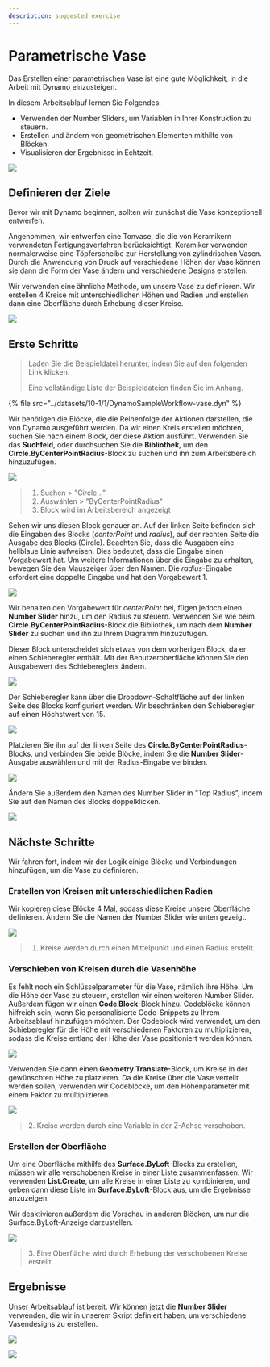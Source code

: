 ```yaml
---
description: suggested exercise
---
```


# Parametrische Vase

Das Erstellen einer parametrischen Vase ist eine gute Möglichkeit, in die Arbeit mit Dynamo einzusteigen.

In diesem Arbeitsablauf lernen Sie Folgendes:

* Verwenden der Number Sliders, um Variablen in Ihrer Konstruktion zu steuern.
* Erstellen und ändern von geometrischen Elementen mithilfe von Blöcken.
* Visualisieren der Ergebnisse in Echtzeit.

![](../images/10-1/1/vase1(3).gif)

## Definieren der Ziele

Bevor wir mit Dynamo beginnen, sollten wir zunächst die Vase konzeptionell entwerfen.

Angenommen, wir entwerfen eine Tonvase, die die von Keramikern verwendeten Fertigungsverfahren berücksichtigt. Keramiker verwenden normalerweise eine Töpferscheibe zur Herstellung von zylindrischen Vasen. Durch die Anwendung von Druck auf verschiedene Höhen der Vase können sie dann die Form der Vase ändern und verschiedene Designs erstellen.

Wir verwenden eine ähnliche Methode, um unsere Vase zu definieren. Wir erstellen 4 Kreise mit unterschiedlichen Höhen und Radien und erstellen dann eine Oberfläche durch Erhebung dieser Kreise.

![](../images/10-1/1/vase2.png)

## Erste Schritte

> Laden Sie die Beispieldatei herunter, indem Sie auf den folgenden Link klicken.
>
> Eine vollständige Liste der Beispieldateien finden Sie im Anhang.

{% file src="../datasets/10-1/1/DynamoSampleWorkflow-vase.dyn" %}

Wir benötigen die Blöcke, die die Reihenfolge der Aktionen darstellen, die von Dynamo ausgeführt werden. Da wir einen Kreis erstellen möchten, suchen Sie nach einem Block, der diese Aktion ausführt. Verwenden Sie das **Suchfeld**, oder durchsuchen Sie die **Bibliothek**, um den **Circle.ByCenterPointRadius**-Block zu suchen und ihn zum Arbeitsbereich hinzuzufügen.

![](../images/10-1/1/vase8.png)

> 1. Suchen > "Circle..."
> 2. Auswählen > "ByCenterPointRadius"
> 3. Block wird im Arbeitsbereich angezeigt

Sehen wir uns diesen Block genauer an. Auf der linken Seite befinden sich die Eingaben des Blocks (_centerPoint_ und _radius_), auf der rechten Seite die Ausgabe des Blocks (Circle). Beachten Sie, dass die Ausgaben eine hellblaue Linie aufweisen. Dies bedeutet, dass die Eingabe einen Vorgabewert hat. Um weitere Informationen über die Eingabe zu erhalten, bewegen Sie den Mauszeiger über den Namen. Die _radius_-Eingabe erfordert eine doppelte Eingabe und hat den Vorgabewert 1.

![](../images/10-1/1/vase10.png)

Wir behalten den Vorgabewert für _centerPoint_ bei, fügen jedoch einen **Number Slider** hinzu, um den Radius zu steuern. Verwenden Sie wie beim **Circle.ByCenterPointRadius**-Block die Bibliothek, um nach dem **Number Slider** zu suchen und ihn zu Ihrem Diagramm hinzuzufügen.

Dieser Block unterscheidet sich etwas von dem vorherigen Block, da er einen Schieberegler enthält. Mit der Benutzeroberfläche können Sie den Ausgabewert des Schiebereglers ändern.

![](../images/10-1/1/vase13(1).gif)

Der Schieberegler kann über die Dropdown-Schaltfläche auf der linken Seite des Blocks konfiguriert werden. Wir beschränken den Schieberegler auf einen Höchstwert von 15.

![](../images/10-1/1/vase11.png)

Platzieren Sie ihn auf der linken Seite des **Circle.ByCenterPointRadius**-Blocks, und verbinden Sie beide Blöcke, indem Sie die **Number Slider**-Ausgabe auswählen und mit der Radius-Eingabe verbinden.

![](../images/10-1/1/vase12.png)

Ändern Sie außerdem den Namen des Number Slider in "Top Radius", indem Sie auf den Namen des Blocks doppelklicken.

![](../images/10-1/1/vase14.png)

## Nächste Schritte

Wir fahren fort, indem wir der Logik einige Blöcke und Verbindungen hinzufügen, um die Vase zu definieren.

### Erstellen von Kreisen mit unterschiedlichen Radien

Wir kopieren diese Blöcke 4 Mal, sodass diese Kreise unsere Oberfläche definieren. Ändern Sie die Namen der Number Slider wie unten gezeigt.

![](../images/10-1/1/vase4(1)(1).png)

> 1. Kreise werden durch einen Mittelpunkt und einen Radius erstellt.

### Verschieben von Kreisen durch die Vasenhöhe

Es fehlt noch ein Schlüsselparameter für die Vase, nämlich ihre Höhe. Um die Höhe der Vase zu steuern, erstellen wir einen weiteren Number Slider. Außerdem fügen wir einen **Code Block**-Block hinzu. Codeblöcke können hilfreich sein, wenn Sie personalisierte Code-Snippets zu Ihrem Arbeitsablauf hinzufügen möchten. Der Codeblock wird verwendet, um den Schieberegler für die Höhe mit verschiedenen Faktoren zu multiplizieren, sodass die Kreise entlang der Höhe der Vase positioniert werden können.

![](../images/10-1/1/vase15(1).png)

Verwenden Sie dann einen **Geometry.Translate**-Block, um Kreise in der gewünschten Höhe zu platzieren. Da die Kreise über die Vase verteilt werden sollen, verwenden wir Codeblöcke, um den Höhenparameter mit einem Faktor zu multiplizieren.

![](../images/10-1/1/vase5.png)

> 2\. Kreise werden durch eine Variable in der Z-Achse verschoben.

### Erstellen der Oberfläche

Um eine Oberfläche mithilfe des **Surface.ByLoft**-Blocks zu erstellen, müssen wir alle verschobenen Kreise in einer Liste zusammenfassen. Wir verwenden **List.Create**, um alle Kreise in einer Liste zu kombinieren, und geben dann diese Liste im **Surface.ByLoft**-Block aus, um die Ergebnisse anzuzeigen.

Wir deaktivieren außerdem die Vorschau in anderen Blöcken, um nur die Surface.ByLoft-Anzeige darzustellen.

![](../images/10-1/1/vase6(1)(1).png)

> 3\. Eine Oberfläche wird durch Erhebung der verschobenen Kreise erstellt.

## Ergebnisse

Unser Arbeitsablauf ist bereit. Wir können jetzt die **Number Slider** verwenden, die wir in unserem Skript definiert haben, um verschiedene Vasendesigns zu erstellen.

![](../images/10-1/1/vase1(3).gif)

![](../images/10-1/1/vase7.png)
